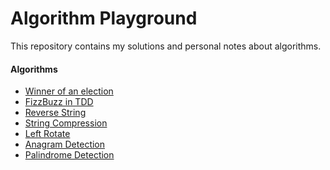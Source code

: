 # Algorithm Playground
This repository contains my solutions and personal notes about algorithms.

#### Algorithms
- [Winner of an election]
- [FizzBuzz in TDD]
- [Reverse String]
- [String Compression]
- [Left Rotate]
- [Anagram Detection]
- [Palindrome Detection]

[Winner of an election]: https://github.com/GokGokalp/algorithm-playground/blob/master/WinnerOfAnElection
[FizzBuzz in TDD]: https://github.com/GokGokalp/algorithm-playground/tree/master/FizzBuzzInTDD
[Reverse String]: https://github.com/GokGokalp/algorithm-playground/tree/master/ReverseString
[String Compression]: https://github.com/GokGokalp/algorithm-playground/tree/master/StringCompression
[Left Rotate]: https://github.com/GokGokalp/algorithm-playground/tree/master/LeftRotate
[Anagram Detection]: https://github.com/GokGokalp/algorithm-playground/tree/master/AnagramDetection
[Palindrome Detection]: https://github.com/GokGokalp/algorithm-playground/tree/master/PalindromeDetection